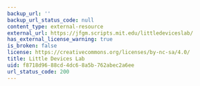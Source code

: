 ```yaml
---
backup_url: ''
backup_url_status_code: null
content_type: external-resource
external_url: https://jfgm.scripts.mit.edu/littledeviceslab/
has_external_license_warning: true
is_broken: false
license: https://creativecommons.org/licenses/by-nc-sa/4.0/
title: Little Devices Lab
uid: f8718d96-88cd-4dc6-8a5b-762abec2a6ee
url_status_code: 200
---
```

